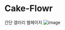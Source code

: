 # Cake-Flowr
간단 갤러리 웹페이지
![image](https://github.com/ksnangel/Cake-Flower/assets/97787719/f33eb3b2-ccf2-4099-b228-cecff8607a77)

